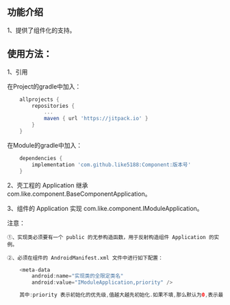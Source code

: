 ## 功能介绍
1、提供了组件化的支持。

## 使用方法：

1、引用

在Project的gradle中加入：
```groovy
    allprojects {
        repositories {
            ...
            maven { url 'https://jitpack.io' }
        }
    }
```
在Module的gradle中加入：
```groovy
    dependencies {
        implementation 'com.github.like5188:Component:版本号'
    }
```

2、壳工程的 Application 继承 com.like.component.BaseComponentApplication。

3、组件的 Application 实现 com.like.component.IModuleApplication。

注意：

    ①、实现类必须要有一个 public 的无参构造函数，用于反射构造组件 Application 的实例。

    ②、必须在组件的 AndroidManifest.xml 文件中进行如下配置：
```java
    <meta-data
        android:name="实现类的全限定类名"
        android:value="IModuleApplication,priority" />

    其中:priority 表示初始化的优先级,值越大越先初始化.如果不填,那么默认为0,表示最低优先级.
```